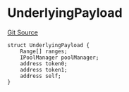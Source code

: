 # UnderlyingPayload
[Git Source](https://github.com/ArrakisFinance/arrakis-modular/blob/b9ae3a6dd7145e0f69f817dcb31abd79f8e19310/src/structs/SUniswapV4.sol)


```solidity
struct UnderlyingPayload {
    Range[] ranges;
    IPoolManager poolManager;
    address token0;
    address token1;
    address self;
}
```

